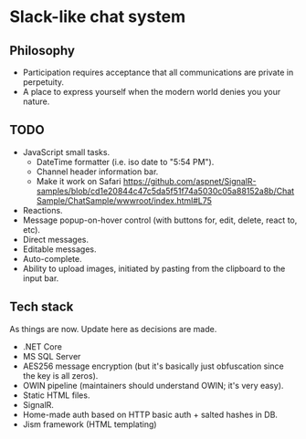 # Slack-like chat system

## Philosophy

- Participation requires acceptance that all communications are private in perpetuity.
- A place to express yourself when the modern world denies you your nature.

## TODO
- JavaScript small tasks.
  - DateTime formatter (i.e. iso date to "5:54 PM").
  - Channel header information bar.
  - Make it work on Safari https://github.com/aspnet/SignalR-samples/blob/cd1e20844c47c5da5f51f74a5030c05a88152a8b/ChatSample/ChatSample/wwwroot/index.html#L75
- Reactions.
- Message popup-on-hover control (with buttons for, edit, delete, react to, etc).
- Direct messages.
- Editable messages.
- Auto-complete.
- Ability to upload images, initiated by pasting from the clipboard to the input bar.

## Tech stack
As things are now. Update here as decisions are made.
- .NET Core
- MS SQL Server
- AES256 message encryption (but it's basically just obfuscation since the key is all zeros).
- OWIN pipeline (maintainers should understand OWIN; it's very easy).
- Static HTML files.
- SignalR.
- Home-made auth based on HTTP basic auth + salted hashes in DB.
- Jism framework (HTML templating)
